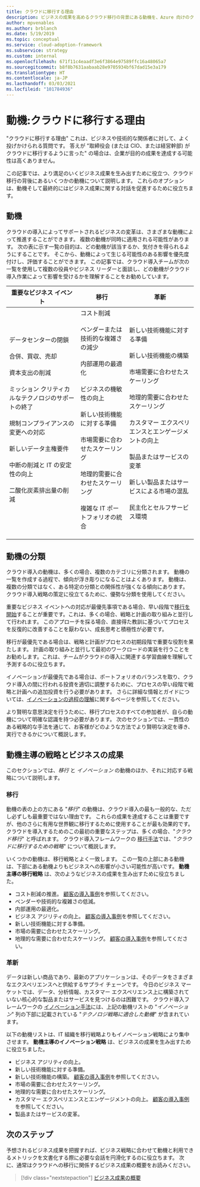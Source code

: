 ```yaml
---
title: クラウドに移行する理由
description: ビジネスの成果を高めるクラウド移行の背景にある動機を、Azure 向けのクラウド導入フレームワークを使用して理解します。
author: mpvenables
ms.author: brblanch
ms.date: 5/19/2019
ms.topic: conceptual
ms.service: cloud-adoption-framework
ms.subservice: strategy
ms.custom: internal
ms.openlocfilehash: 671f11c4eaadf3e6f3864e97589ffc16a48065a7
ms.sourcegitcommit: b8f8b7631aabaab28e9705934bf67dad15e3a179
ms.translationtype: HT
ms.contentlocale: ja-JP
ms.lasthandoff: 03/03/2021
ms.locfileid: "101784936"
---
```

# <a name="motivations-why-are-we-moving-to-the-cloud"></a>動機:クラウドに移行する理由

"クラウドに移行する理由" これは、ビジネスや技術的な関係者に対して、よく投げかけられる質問です。 答えが "取締役会 (または CIO、または経営幹部) がクラウドに移行するように言った" の場合は、企業が目的の成果を達成する可能性は高くありません。

この記事では、より満足のいくビジネス成果を生み出すために役立つ、クラウド移行の背後にあるいくつかの動機について説明します。 これらのオプションは、動機そして最終的にはビジネス成果に関する対話を促進するために役立ちます。

## <a name="motivations"></a>動機

クラウドの導入によってサポートされるビジネスの変革は、さまざまな動機によって推進することができます。 複数の動機が同時に適用される可能性があります。 次の表に示す一覧の目的は、どの動機が該当するか、気付きを得られるようにすることです。 そこから、動機によって生じる可能性のある影響を優先度付けし、評価することができます。 この記事では、クラウド導入チームが次の一覧を使用して複数の役員やビジネス リーダーと面談し、どの動機がクラウド導入作業によって影響を受けるかを理解することをお勧めしています。

| 重要なビジネス イベント | 移行 | 革新 |
|---|---|---|
| データセンターの閉鎖 <br><br> 合併、買収、売却 <br><br> 資本支出の削減 <br><br> ミッション クリティカルなテクノロジのサポートの終了 <br><br> 規制コンプライアンスの変更への対応 <br><br> 新しいデータ主権要件 <br><br> 中断の削減と IT の安定性の向上 <br><br>二酸化炭素排出量の削減 <br><br> | コスト削減 <br><br> ベンダーまたは技術的な複雑さの減少 <br><br> 内部運用の最適化 <br><br> ビジネスの機敏性の向上 <br><br> 新しい技術機能に対する準備 <br><br> 市場需要に合わせたスケーリング <br><br> 地理的需要に合わせたスケーリング <br><br> 複雑な IT ポートフォリオの統合 <br><br> | 新しい技術機能に対する準備 <br><br> 新しい技術機能の構築 <br><br> 市場需要に合わせたスケーリング <br><br> 地理的需要に合わせたスケーリング <br><br> カスタマー エクスペリエンスとエンゲージメントの向上 <br><br> 製品またはサービスの変革 <br><br> 新しい製品またはサービスによる市場の混乱 <br><br> 民主化とセルフサービス環境 |

## <a name="classify-your-motivations"></a>動機の分類

クラウド導入の動機は、多くの場合、複数のカテゴリに分類されます。 動機の一覧を作成する過程で、傾向が浮き彫りになることはよくあります。 動機は、複数の分類ではなく、ある特定の分類との関係性が強くなる傾向にあります。 クラウド導入戦略の策定に役立てるために、優勢な分類を使用してください。

重要なビジネス イベントへの対応が最優先事項である場合、早い段階で[移行を開始](../get-started/migrate.md)することが重要です。これは、多くの場合、戦略と計画の取り組みと並行して行われます。 このアプローチを採る場合、直接得た教訓に基づいてプロセスを反復的に改善することを厭わない、成長思考と積極性が必要です。

移行が最優先である場合は、戦略と計画がプロセスの初期段階で重要な役割を果たします。 計画の取り組みと並行して最初のワークロードの実装を行うことをお勧めします。これは、チームがクラウドの導入に関連する学習曲線を理解して予測するのに役立ちます。

イノベーションが最優先である場合は、ポートフォリオのバランスを取り、クラウド導入の間に行われる投資を適切に調整するために、プロセスの早い段階で戦略と計画への追加投資を行う必要があります。 さらに詳細な情報とガイドについては、[イノベーションの過程の理解](../get-started/innovate.md)に関するページを参照してください。

より賢明な意思決定を行うために、移行プロセスのすべての参加者が、自らの動機について明確な認識を持つ必要があります。 次のセクションでは、一貫性のある戦略的な手法を通じて、お客様がどのような方法でより賢明な決定を導き、実行できるかについて概説します。

## <a name="motivation-driven-strategies-and-business-outcomes"></a>動機主導の戦略とビジネスの成果

このセクションでは、*移行* と *イノベーション* の動機のほか、それに対応する戦略について説明します。

### <a name="migration"></a>移行

動機の表の上の方にある "*移行*" の動機は、クラウド導入の最も一般的な、ただし必ずしも最重要ではない理由です。 これらの成果を達成することは重要ですが、他のさらに有用な世界観に移行するために使用することが最も効果的です。 クラウドを導入するためのこの最初の重要なステップは、多くの場合、"*クラウド移行*" と呼ばれます。 クラウド導入フレームワークの [移行手法](../get-started/migrate.md)では、"*クラウドに移行するための戦略*" について概説します。

いくつかの動機は、移行戦略とよく一致します。 この一覧の上部にある動機は、下部にある動機よりもビジネスへの影響が小さい可能性が高いです。 **動機主導の移行戦略** は、次のようなビジネスの成果を生み出すために役立ちました。

- コスト削減の推進。 [顧客の導入事例](https://customers.microsoft.com/story/canadian-power-generator-shines-light-on-numbers)を参照してください。
- ベンダーや技術的な複雑さの低減。
- 内部運用の最適化。
- ビジネス アジリティの向上。 [顧客の導入事例](https://customers.microsoft.com/story/845185-academy-motion-picture-arts-sciences-media-entertainment-azure)を参照してください。
- 新しい技術機能に対する準備。
- 市場の需要に合わせたスケーリング。
- 地理的な需要に合わせたスケーリング。 [顧客の導入事例](https://customers.microsoft.com/story/792289-walgreens-boots-alliance-retailers-azure-sap-migration)を参照してください。

### <a name="innovation"></a>革新

データは新しい商品であり、最新のアプリケーションは、そのデータをさまざまなエクスペリエンスへと供給するサプライ チェーンです。 今日のビジネス マーケットでは、データ、分析情報、カスタマー エクスペリエンス上に構築されていない核心的な製品またはサービスを見つけるのは困難です。 クラウド導入フレームワークの [イノベーション手法](../get-started/innovate.md)には、上記の動機リストの "*イノベーション*" 列の下部に記載されている "*テクノロジ戦略に適合した動機*" が含まれています。

以下の動機リストは、IT 組織を移行戦略よりもイノベーション戦略により集中させます。 **動機主導のイノベーション戦略** は、ビジネスの成果を生み出すために役立ちました。

- ビジネス アジリティの向上。
- 新しい技術機能に対する準備。
- 新しい技術機能の構築。 [顧客の導入事例](https://customers.microsoft.com/story/846315-ge-aviation-manufacturing-azure)を参照してください。
- 市場の需要に合わせたスケーリング。
- 地理的な需要に合わせたスケーリング。
- カスタマー エクスペリエンスとエンゲージメントの向上。 [顧客の導入事例](https://customers.microsoft.com/story/724203-the-descartes-systems-group-travel-and-transportation-azure-sql-database)を参照してください。
- 製品またはサービスの変革。

## <a name="next-steps"></a>次のステップ

予想されるビジネス成果を把握すれば、ビジネス戦略に合わせて動機と利用できるメトリックを文書化する際に必要な会話を円滑化するのに役立ちます。 次に、通常はクラウドへの移行に関係するビジネス成果の概要をお読みください。

> [!div class="nextstepaction"]
> [ビジネス成果の概要](./business-outcomes/index.md)
